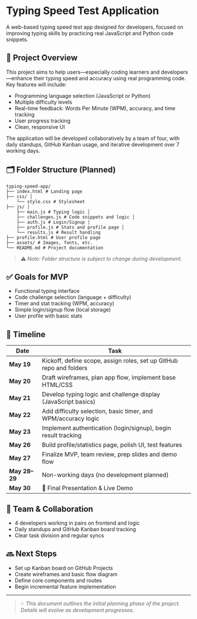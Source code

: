 # Typing Speed Test Application

A web-based typing speed test app designed for developers, focused on improving typing skills by practicing real JavaScript and Python code snippets.

## 🚀 Project Overview

This project aims to help users—especially coding learners and developers—enhance their typing speed and accuracy using real programming code. Key features will include:

- Programming language selection (JavaScript or Python)
- Multiple difficulty levels
- Real-time feedback: Words Per Minute (WPM), accuracy, and time tracking
- User progress tracking
- Clean, responsive UI

The application will be developed collaboratively by a team of four, with daily standups, GitHub Kanban usage, and iterative development over 7 working days.

## 🗂️ Folder Structure (Planned)
```
typing-speed-app/
├── index.html # Landing page 
├── css/ │ 
    └── style.css # Stylesheet 
├── js/ │ 
    ├── main.js # Typing logic │ 
    ├── challenges.js # Code snippets and logic │ 
    ├── auth.js # Login/Signup │ 
    ├── profile.js # Stats and profile page │ 
    └── results.js # Result handling 
├── profile.html # User profile page 
├── assets/ # Images, fonts, etc. 
└── README.md # Project documentation
```

> ⚠️ *Note: Folder structure is subject to change during development.*

## ✅ Goals for MVP

- Functional typing interface
- Code challenge selection (language + difficulty)
- Timer and stat tracking (WPM, accuracy)
- Simple login/signup flow (local storage)
- User profile with basic stats

## 📅 Timeline

| Date         | Task                                                                 |
|--------------|----------------------------------------------------------------------|
| **May 19**   | Kickoff, define scope, assign roles, set up GitHub repo and folders |
| **May 20**   | Draft wireframes, plan app flow, implement base HTML/CSS            |
| **May 21**   | Develop typing logic and challenge display (JavaScript basics)      |
| **May 22**   | Add difficulty selection, basic timer, and WPM/accuracy logic       |
| **May 23**   | Implement authentication (login/signup), begin result tracking      |
| **May 26**   | Build profile/statistics page, polish UI, test features             |
| **May 27**   | Finalize MVP, team review, prep slides and demo flow                |
| **May 28–29**| Non-working days (no development planned)                           |
| **May 30**   | 🎤 Final Presentation & Live Demo                                    |

## 🧠 Team & Collaboration

- 4 developers working in pairs on frontend and logic
- Daily standups and GitHub Kanban board tracking
- Clear task division and regular syncs

## 🔜 Next Steps

- Set up Kanban board on GitHub Projects
- Create wireframes and basic flow diagram
- Define core components and routes
- Begin incremental feature implementation

---

> 💡 *This document outlines the initial planning phase of the project. Details will evolve as development progresses.*
